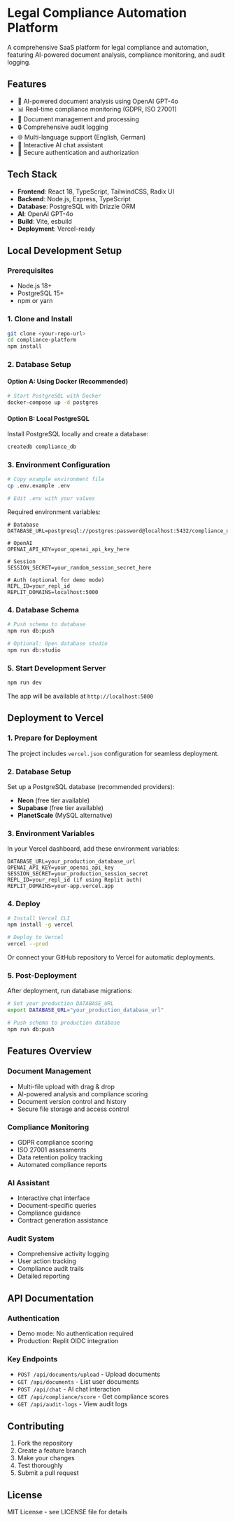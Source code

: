 # Legal Compliance Automation Platform

A comprehensive SaaS platform for legal compliance and automation, featuring AI-powered document analysis, compliance monitoring, and audit logging.

## Features

- 🤖 AI-powered document analysis using OpenAI GPT-4o
- 📊 Real-time compliance monitoring (GDPR, ISO 27001)
- 📝 Document management and processing
- 🔒 Comprehensive audit logging
- 🌐 Multi-language support (English, German)
- 💬 Interactive AI chat assistant
- 🔐 Secure authentication and authorization

## Tech Stack

- **Frontend**: React 18, TypeScript, TailwindCSS, Radix UI
- **Backend**: Node.js, Express, TypeScript
- **Database**: PostgreSQL with Drizzle ORM
- **AI**: OpenAI GPT-4o
- **Build**: Vite, esbuild
- **Deployment**: Vercel-ready

## Local Development Setup

### Prerequisites

- Node.js 18+
- PostgreSQL 15+
- npm or yarn

### 1. Clone and Install

```bash
git clone <your-repo-url>
cd compliance-platform
npm install
```

### 2. Database Setup

#### Option A: Using Docker (Recommended)

```bash
# Start PostgreSQL with Docker
docker-compose up -d postgres
```

#### Option B: Local PostgreSQL

Install PostgreSQL locally and create a database:

```bash
createdb compliance_db
```

### 3. Environment Configuration

```bash
# Copy example environment file
cp .env.example .env

# Edit .env with your values
```

Required environment variables:

```env
# Database
DATABASE_URL=postgresql://postgres:password@localhost:5432/compliance_db

# OpenAI
OPENAI_API_KEY=your_openai_api_key_here

# Session
SESSION_SECRET=your_random_session_secret_here

# Auth (optional for demo mode)
REPL_ID=your_repl_id
REPLIT_DOMAINS=localhost:5000
```

### 4. Database Schema

```bash
# Push schema to database
npm run db:push

# Optional: Open database studio
npm run db:studio
```

### 5. Start Development Server

```bash
npm run dev
```

The app will be available at `http://localhost:5000`

## Deployment to Vercel

### 1. Prepare for Deployment

The project includes `vercel.json` configuration for seamless deployment.

### 2. Database Setup

Set up a PostgreSQL database (recommended providers):
- **Neon** (free tier available)
- **Supabase** (free tier available)
- **PlanetScale** (MySQL alternative)

### 3. Environment Variables

In your Vercel dashboard, add these environment variables:

```
DATABASE_URL=your_production_database_url
OPENAI_API_KEY=your_openai_api_key
SESSION_SECRET=your_production_session_secret
REPL_ID=your_repl_id (if using Replit auth)
REPLIT_DOMAINS=your-app.vercel.app
```

### 4. Deploy

```bash
# Install Vercel CLI
npm install -g vercel

# Deploy to Vercel
vercel --prod
```

Or connect your GitHub repository to Vercel for automatic deployments.

### 5. Post-Deployment

After deployment, run database migrations:

```bash
# Set your production DATABASE_URL
export DATABASE_URL="your_production_database_url"

# Push schema to production database
npm run db:push
```

## Features Overview

### Document Management
- Multi-file upload with drag & drop
- AI-powered analysis and compliance scoring
- Document version control and history
- Secure file storage and access control

### Compliance Monitoring
- GDPR compliance scoring
- ISO 27001 assessments
- Data retention policy tracking
- Automated compliance reports

### AI Assistant
- Interactive chat interface
- Document-specific queries
- Compliance guidance
- Contract generation assistance

### Audit System
- Comprehensive activity logging
- User action tracking
- Compliance audit trails
- Detailed reporting

## API Documentation

### Authentication
- Demo mode: No authentication required
- Production: Replit OIDC integration

### Key Endpoints
- `POST /api/documents/upload` - Upload documents
- `GET /api/documents` - List user documents
- `POST /api/chat` - AI chat interaction
- `GET /api/compliance/score` - Get compliance scores
- `GET /api/audit-logs` - View audit logs

## Contributing

1. Fork the repository
2. Create a feature branch
3. Make your changes
4. Test thoroughly
5. Submit a pull request

## License

MIT License - see LICENSE file for details